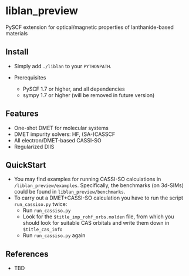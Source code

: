 # liblan_preview

PySCF extension for optical/magnetic properties of lanthanide-based materials

## Install

* Simply add `./liblan` to your `PYTHONPATH`. 

* Prerequisites
  * PySCF 1.7 or higher, and all dependencies
  * sympy 1.7 or higher (will be removed in future version)

## Features

* One-shot DMET for molecular systems
* DMET impurity solvers: HF, (SA-)CASSCF
* All electron/DMET-based CASSI-SO
* Regularized DIIS

## QuickStart

* You may find examples for running CASSI-SO calculations in `/liblan_preview/examples`. Specifically, the benchmarks (on 3d-SIMs) could be found in `liblan_preview/benchmarks`. 
* To carry out a DMET+CASSI-SO calculation you have to run the script `run_cassiso.py` twice:
  * Run `run_cassiso.py`
  * Look for the `$title_imp_rohf_orbs.molden` file, from which you should look for suitable CAS orbitals and write them down in `$title_cas_info` 
  * Run `run_cassiso.py` again

## References

* TBD
